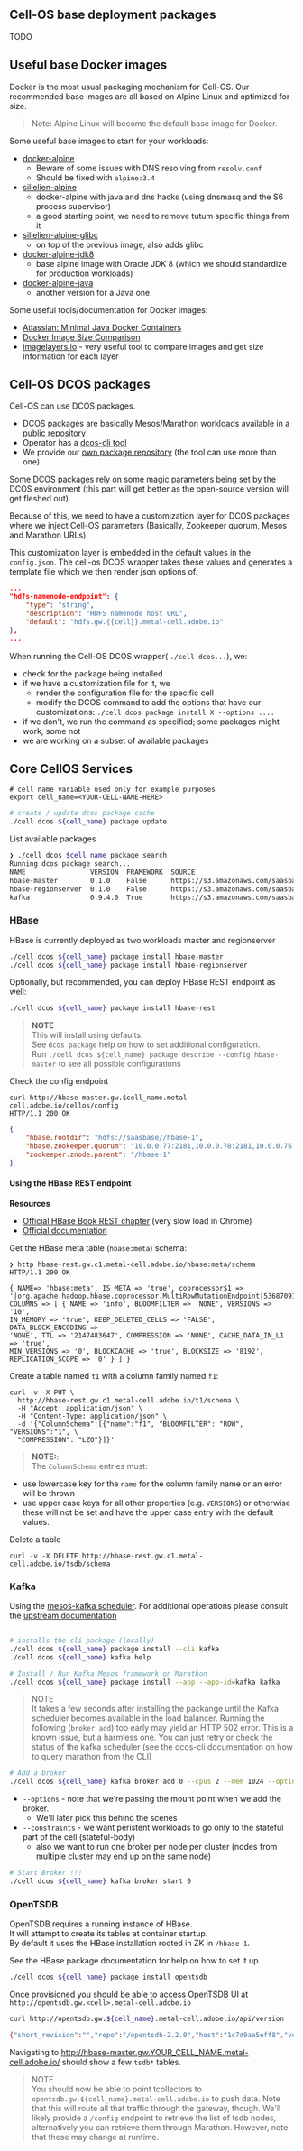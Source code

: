 ## Cell-OS base deployment packages

TODO

## Useful base Docker images

Docker is the most usual packaging mechanism for Cell-OS. 
Our recommended base images are all based on Alpine Linux and optimized for size. 

> Note: Alpine Linux will become the default base image for Docker.

Some useful base images to start for your workloads: 

* [docker-alpine](https://github.com/gliderlabs/docker-alpine)
    * Beware of some issues with DNS resolving from `resolv.conf`
    * Should be fixed with `alpine:3.4`
* [sillelien-alpine](https://github.com/sillelien/base-alpine)
    * docker-alpine with java and dns hacks (using dnsmasq and the S6 process supervisor)
    * a good starting point, we need to remove tutum specific things from it
* [sillelien-alpine-glibc](https://github.com/sillelien/base-alpine-glibc)
    * on top of the previous image, also adds glibc
* [docker-alpine-jdk8](https://github.com/frol/docker-alpine-oraclejdk8)
    * base alpine image with Oracle JDK 8 (which we should standardize for production workloads)
* [docker-alpine-java](https://github.com/anapsix/docker-alpine-java)
    * another version for a Java one. 

Some useful tools/documentation for Docker images: 

* [Atlassian: Minimal Java Docker Containers](https://developer.atlassian.com/blog/2015/08/minimal-java-docker-containers/)
* [Docker Image Size Comparison](https://www.brianchristner.io/docker-image-base-os-size-comparison/)
* [imagelayers.io](https://imagelayers.io/) - very useful tool to compare images and get size information for each layer

## Cell-OS DCOS packages

Cell-OS can use DCOS packages. 

* DCOS packages are basically Mesos/Marathon workloads available in a [public repository](https://github.com/mesosphere/universe/)
* Operator has a [dcos-cli tool](https://github.com/mesosphere/dcos-cli/)
* We provide our [own package repository](http://git.corp.adobe.com/metal-cell/cell-universe) (the tool can use more than one)

Some DCOS packages rely on some magic parameters being set by the DCOS environment (this part will get better as the open-source version will get fleshed out).  

Because of this, we need to have a customization layer for DCOS packages where we inject Cell-OS parameters (Basically, Zookeeper quorum, Mesos and Marathon URLs).

This customization layer is embedded in the default values in the `config.json`. The cell-os DCOS wrapper takes these values and generates a template file which we then render json options of.

```json
...
"hdfs-namenode-endpoint": {
    "type": "string",
    "description": "HDFS namenode host URL",
    "default": "hdfs.gw.{{cell}}.metal-cell.adobe.io"
},
...
```

When running the Cell-OS DCOS wrapper( `./cell dcos...`), we:

* check for the package being installed
* if we have a customization file for it, we
    * render the configuration file for the specific cell
    * modify the DCOS command to add the options that have our customizations: `./cell dcos package install X --options ....`
* if we don't, we run the command as specified; some packages might work, some not
* we are working on a subset of available packages

## Core CellOS Services

```
# cell name variable used only for example purposes
export cell_name=<YOUR-CELL-NAME-HERE>
```

```bash
# create / update dcos package cache
./cell dcos ${cell_name} package update
```

List available packages

```bash
❯ ./cell dcos $cell_name package search
Running dcos package search...
NAME                VERSION  FRAMEWORK  SOURCE                                                                            DESCRIPTION
hbase-master        0.1.0    False      https://s3.amazonaws.com/saasbase-repo/cell-os/cell-os-universe-1.2-SNAPSHOT.zip  HBase master workload running on top of Apache Mesos
hbase-regionserver  0.1.0    False      https://s3.amazonaws.com/saasbase-repo/cell-os/cell-os-universe-1.2-SNAPSHOT.zip  HBase region-server workload running on top of Apache Mesos
kafka               0.9.4.0  True       https://s3.amazonaws.com/saasbase-repo/cell-os/cell-os-universe-1.2-SNAPSHOT.zip  Apache Kafka running on top of Apache Mesos
```

### HBase
HBase is currently deployed as two workloads master and regionserver
```bash
./cell dcos ${cell_name} package install hbase-master
./cell dcos ${cell_name} package install hbase-regionserver
```

Optionally, but recommended, you can deploy HBase REST endpoint as well:
```bash
./cell dcos ${cell_name} package install hbase-rest
```

> **NOTE**  
This will install using defaults.  
See `dcos package` help on how to set additional configuration.  
Run `./cell dcos ${cell_name} package describe --config hbase-master` 
to see all possible configurations

Check the config endpoint
```
curl http://hbase-master.gw.$cell_name.metal-cell.adobe.io/cellos/config
HTTP/1.1 200 OK
```

```json
{
    "hbase.rootdir": "hdfs://saasbase//hbase-1",
    "hbase.zookeeper.quorum": "10.0.0.77:2181,10.0.0.78:2181,10.0.0.76:2181",
    "zookeeper.znode.parent": "/hbase-1"
}
```

#### Using the HBase REST endpoint
**Resources**
* [Official HBase Book REST chapter](http://hbase.apache.org/book.html#_rest) 
(very slow load in Chrome)
* [Official documentation](https://hbase.apache.org/apidocs/org/apache/hadoop/hbase/rest/package-summary.html)

Get the HBase meta table (`hbase:meta`) schema:

```
❯ http hbase-rest.gw.c1.metal-cell.adobe.io/hbase:meta/schema
HTTP/1.1 200 OK

{ NAME=> 'hbase:meta', IS_META => 'true', coprocessor$1 => 
'|org.apache.hadoop.hbase.coprocessor.MultiRowMutationEndpoint|536870911|', 
COLUMNS => [ { NAME => 'info', BLOOMFILTER => 'NONE', VERSIONS => '10',
IN_MEMORY => 'true', KEEP_DELETED_CELLS => 'FALSE', DATA_BLOCK_ENCODING => 
'NONE', TTL => '2147483647', COMPRESSION => 'NONE', CACHE_DATA_IN_L1 => 'true',
MIN_VERSIONS => '0', BLOCKCACHE => 'true', BLOCKSIZE => '8192', 
REPLICATION_SCOPE => '0' } ] }
```

Create a table named `t1` with a column family named `f1`:
```
curl -v -X PUT \
  http://hbase-rest.gw.c1.metal-cell.adobe.io/t1/schema \
  -H "Accept: application/json" \
  -H "Content-Type: application/json" \
  -d '{"ColumnSchema":[{"name":"f1", "BLOOMFILTER": "ROW", "VERSIONS":"1", \
  "COMPRESSION": "LZO"}]}'
```

> **NOTE:**:  
The `ColumnSchema` entries must: 
* use lowercase key for the `name` for the column family name or an error will 
be thrown
* use upper case keys for all other properties (e.g. `VERSIONS`) or otherwise
these will not be set and have the upper case entry with the default values.

Delete a table
```
curl -v -X DELETE http://hbase-rest.gw.c1.metal-cell.adobe.io/tsdb/schema
```

### Kafka

Using the [mesos-kafka scheduler](https://github.com/mesos/kafka). For additional operations please consult the [upstream documentation](https://github.com/mesos/kafka#starting-and-using-1-broker)

```bash
 
# installs the cli package (locally)
./cell dcos ${cell_name} package install --cli kafka
./cell dcos ${cell_name} kafka help

# Install / Run Kafka Mesos framework on Marathon
./cell dcos ${cell_name} package install --app --app-id=kafka kafka
```

> NOTE  
It takes a few seconds after installing the packange until the Kafka scheduler becomes available in the load balancer.
Running the following (`broker add`) too early may yield an HTTP 502 error.
This is a known issue, but a harmless one. You can just retry or check the status of the kafka scheduler (see the dcos-cli documentation on how to query marathon from the CLI)

```bash
# Add a broker
./cell dcos ${cell_name} kafka broker add 0 --cpus 2 --mem 1024 --options "log.dirs=/mnt/data_1/kafka_data/broker0" --constraints "role=like:stateful.*,hostname=unique"
```
* `--options` - note that we're passing the mount point when we add the broker. 
   * We'll later pick this behind the scenes 
* `--constraints` - we want peristent workloads to go only to the stateful part of the cell (stateful-body)
   * also we want to run one broker per node per cluster (nodes from multiple cluster may end up on the same node)

```bash
# Start Broker !!!
./cell dcos ${cell_name} kafka broker start 0
```

### OpenTSDB

OpenTSDB requires a running instance of HBase.  
It will attempt to create its tables at container startup.  
By default it uses the HBase installation rooted in ZK in `/hbase-1`.

See the HBase package documentation for help on how to set it up.

```bash
./cell dcos ${cell_name} package install opentsdb
```

Once provisioned you should be able to access OpenTSDB UI at 
`http://opentsdb.gw.<cell>.metal-cell.adobe.io`

```bash
curl http://opentsdb.gw.${cell_name}.metal-cell.adobe.io/api/version

{"short_revision":"","repo":"/opentsdb-2.2.0","host":"1c7d9aa5eff8","version":"2.2.0","full_revision":"","repo_status":"MODIFIED","user":"root","timestamp":"1456487791"}
```

Navigating to http://hbase-master.gw.YOUR_CELL_NAME.metal-cell.adobe.io/ should show a few `tsdb*` tables. 

> NOTE  
You should now be able to point tcollectors to `opentsdb.gw.${cell_name}.metal-cell.adobe.io` to push data.
Note that this will route all that traffic through the gateway, though. 
We'll likely provide a `/config` endpoint to retrieve the list of tsdb nodes, alternatively you can retrieve them through Marathon. However, note that these may change at runtime.




